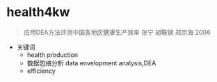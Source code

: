 # health4kw

> 应用DEA方法评测中国各地区健康生产效率 张宁 胡鞍钢 郑京海 2006

- 关键词
    + health production
    + 数据包络分析 data envelopment analysis,DEA
    + efficiency
